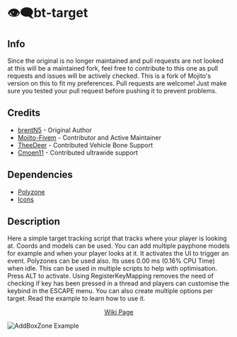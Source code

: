 # 👁️‍🗨️bt-target

## Info
Since the original is no longer maintained and pull requests are not looked at this will be a maintained fork, feel free to contribute to this one as pull requests and issues will be actively checked. This is a fork of Mojito's version on this to fit my preferences. Pull requests are welcome! Just make sure you tested your pull request before pushing it to prevent problems.

## Credits
- [brentN5](https://github.com/brentN5) - Original Author
- [Mojito-Fivem](https://github.com/Mojito-Fivem) - Contributor and Active Maintainer
- [TheeDeer](https://github.com/TheeDeer) - Contributed Vehicle Bone Support
- [Cmoen11](https://github.com/Cmoen11) - Contributed ultrawide support


## Dependencies
- [Polyzone](https://github.com/mkafrin/PolyZone)
- [Icons](https://fontawesome.com)

## Description

Here a simple target tracking script that tracks where your player is looking at. Coords and models can be used. You can add multiple payphone models for example and when your player looks at it. It activates the UI to trigger an event. Polyzones can be used also. Its uses 0.00 ms (0.16% CPU Time) when idle. This can be used in multiple scripts to help with optimisation. Press ALT to activate. Using RegisterKeyMapping removes the need of checking if key has been pressed in a thread and players can customise the keybind in the ESCAPE menu. You can also create multiple options per target. Read the example to learn how to use it.

<p align="center">
    <a href="https://github.com/Mojito-Fivem/bt-target/wiki/"> Wiki Page </a>
</p>


![AddBoxZone Example](https://i.imgur.com/iOU049q.png)

